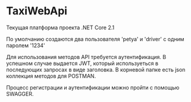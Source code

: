 # TaxiWebApi
Текущая платформа проекта .NET Core 2.1

По умолчанию создаются два пользователя 'petya' и 'driver' с одним паролем '1234'

Для использования методов API требуется аутентификация. В успешном случае выдается JWT, который используеться в последующих
запросах в виде заголовка. В корневой папке есть json коллекция методов для POSTMAN.

Процесс регистрации и аутентификации можно пройти с помощью SWAGGER.
